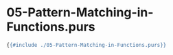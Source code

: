 # 05-Pattern-Matching-in-Functions.purs

```haskell
{{#include ./05-Pattern-Matching-in-Functions.purs}}
```